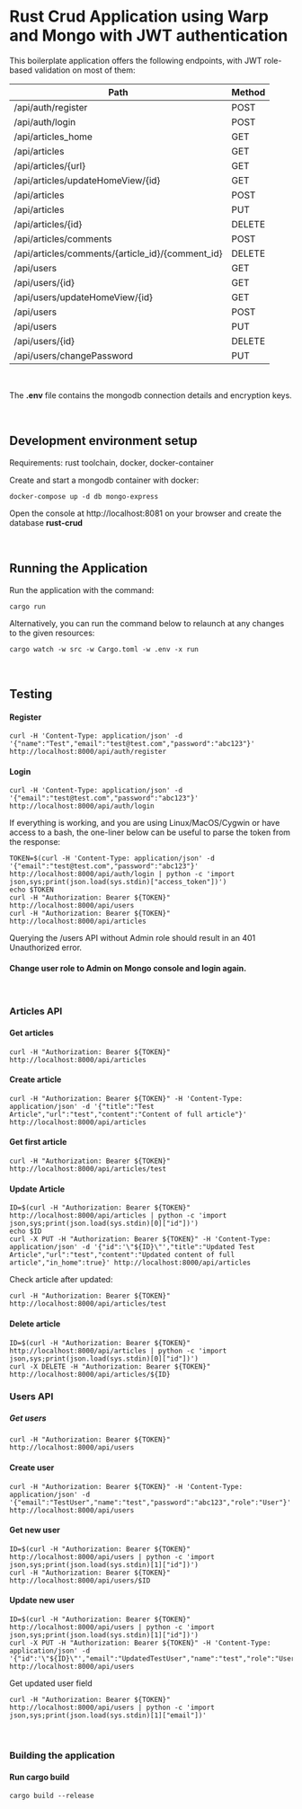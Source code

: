 # Rust Crud Application using Warp and Mongo with JWT authentication

This boilerplate application offers the following endpoints, with JWT role-based validation on most of them:

| Path | Method |
|------|--------|
| /api/auth/register | POST |
| /api/auth/login | POST |
| /api/articles_home | GET |
| /api/articles | GET |
| /api/articles/{url} | GET |
| /api/articles/updateHomeView/{id} | GET |
| /api/articles | POST |
| /api/articles | PUT |
| /api/articles/{id} | DELETE |
| /api/articles/comments | POST |
| /api/articles/comments/{article_id}/{comment_id} | DELETE |
| /api/users | GET |
| /api/users/{id} | GET |
| /api/users/updateHomeView/{id} | GET |
| /api/users | POST |
| /api/users | PUT |
| /api/users/{id} | DELETE |
| /api/users/changePassword | PUT |

<br />

The **.env** file contains the mongodb connection details and encryption keys.

<br />


## Development environment setup

Requirements: rust toolchain, docker, docker-container

Create and start a mongodb container with docker:

    docker-compose up -d db mongo-express

Open the console at http://localhost:8081 on your browser and create the database **rust-crud**

<br />

## Running the Application
Run the application with the command:

    cargo run

Alternatively, you can run the command below to relaunch at any changes to the given resources:

    cargo watch -w src -w Cargo.toml -w .env -x run

<br />

## Testing

#### Register

    curl -H 'Content-Type: application/json' -d '{"name":"Test","email":"test@test.com","password":"abc123"}' http://localhost:8000/api/auth/register

#### Login

    curl -H 'Content-Type: application/json' -d '{"email":"test@test.com","password":"abc123"}' http://localhost:8000/api/auth/login

If everything is working, and you are using Linux/MacOS/Cygwin or have access to a bash, the one-liner below can be useful to parse the token from the response:

    TOKEN=$(curl -H 'Content-Type: application/json' -d '{"email":"test@test.com","password":"abc123"}' http://localhost:8000/api/auth/login | python -c 'import json,sys;print(json.load(sys.stdin)["access_token"])')
    echo $TOKEN
    curl -H "Authorization: Bearer ${TOKEN}" http://localhost:8000/api/users
    curl -H "Authorization: Bearer ${TOKEN}" http://localhost:8000/api/articles

Querying the /users API without Admin role should result in an 401 Unauthorized error.

#### Change user role to Admin on Mongo console and login again.

<br />


### Articles API

#### Get articles

    curl -H "Authorization: Bearer ${TOKEN}" http://localhost:8000/api/articles

#### Create article

    curl -H "Authorization: Bearer ${TOKEN}" -H 'Content-Type: application/json' -d '{"title":"Test Article","url":"test","content":"Content of full article"}' http://localhost:8000/api/articles 

#### Get first article

    curl -H "Authorization: Bearer ${TOKEN}" http://localhost:8000/api/articles/test

#### Update Article

    ID=$(curl -H "Authorization: Bearer ${TOKEN}" http://localhost:8000/api/articles | python -c 'import json,sys;print(json.load(sys.stdin)[0]["id"])')
    echo $ID
    curl -X PUT -H "Authorization: Bearer ${TOKEN}" -H 'Content-Type: application/json' -d '{"id":'\"${ID}\"',"title":"Updated Test Article","url":"test","content":"Updated content of full article","in_home":true}' http://localhost:8000/api/articles

Check article after updated:

    curl -H "Authorization: Bearer ${TOKEN}" http://localhost:8000/api/articles/test

#### Delete article

    ID=$(curl -H "Authorization: Bearer ${TOKEN}" http://localhost:8000/api/articles | python -c 'import json,sys;print(json.load(sys.stdin)[0]["id"])')
    curl -X DELETE -H "Authorization: Bearer ${TOKEN}" http://localhost:8000/api/articles/${ID}

### Users API

##### Get users

    curl -H "Authorization: Bearer ${TOKEN}" http://localhost:8000/api/users

#### Create user

    curl -H "Authorization: Bearer ${TOKEN}" -H 'Content-Type: application/json' -d '{"email":"TestUser","name":"test","password":"abc123","role":"User"}' http://localhost:8000/api/users 

#### Get new user

    ID=$(curl -H "Authorization: Bearer ${TOKEN}" http://localhost:8000/api/users | python -c 'import json,sys;print(json.load(sys.stdin)[1]["id"])')
    curl -H "Authorization: Bearer ${TOKEN}" http://localhost:8000/api/users/$ID

#### Update new user

    ID=$(curl -H "Authorization: Bearer ${TOKEN}" http://localhost:8000/api/users | python -c 'import json,sys;print(json.load(sys.stdin)[1]["id"])')
    curl -X PUT -H "Authorization: Bearer ${TOKEN}" -H 'Content-Type: application/json' -d '{"id":'\"${ID}\"',"email":"UpdatedTestUser","name":"test","role":"User"}' http://localhost:8000/api/users 

Get updated user field

    curl -H "Authorization: Bearer ${TOKEN}" http://localhost:8000/api/users | python -c 'import json,sys;print(json.load(sys.stdin)[1]["email"])'

<br />

### **Building the application**

#### Run cargo build

    cargo build --release

    